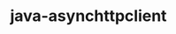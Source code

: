 ---
title: java-asynchttpclient
registryType: instrumentation
tags:
  - opentracing
  
  - Shell
  
repo: https://github.com/opentracing-contrib/java-asynchttpclient
license: Apache License 2.0
description: OpenTracing Instrumentation for https://github.com/AsyncHttpClient/async-http-client
authors: OpenTracing Contributors
otVersion: latest
---